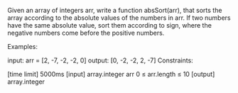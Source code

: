 Given an array of integers arr, write a function absSort(arr), that sorts the array according to the absolute values of the numbers in arr. If two numbers have the same absolute value, sort them according to sign, where the negative numbers come before the positive numbers.

Examples:

input:  arr = [2, -7, -2, -2, 0]
output: [0, -2, -2, 2, -7]
Constraints:

[time limit] 5000ms
[input] array.integer arr
0 ≤ arr.length ≤ 10
[output] array.integer
